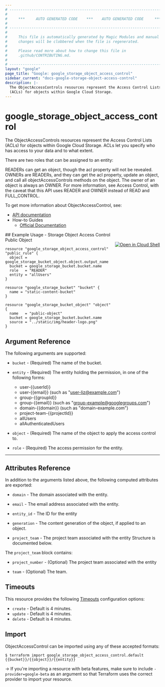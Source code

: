 ```yaml
---
# ----------------------------------------------------------------------------
#
#     ***     AUTO GENERATED CODE    ***    AUTO GENERATED CODE     ***
#
# ----------------------------------------------------------------------------
#
#     This file is automatically generated by Magic Modules and manual
#     changes will be clobbered when the file is regenerated.
#
#     Please read more about how to change this file in
#     .github/CONTRIBUTING.md.
#
# ----------------------------------------------------------------------------
layout: "google"
page_title: "Google: google_storage_object_access_control"
sidebar_current: "docs-google-storage-object-access-control"
description: |-
  The ObjectAccessControls resources represent the Access Control Lists
  (ACLs) for objects within Google Cloud Storage.
---
```


# google\_storage\_object\_access\_control

The ObjectAccessControls resources represent the Access Control Lists
(ACLs) for objects within Google Cloud Storage. ACLs let you specify
who has access to your data and to what extent.

There are two roles that can be assigned to an entity:

READERs can get an object, though the acl property will not be revealed.
OWNERs are READERs, and they can get the acl property, update an object,
and call all objectAccessControls methods on the object. The owner of an
object is always an OWNER.
For more information, see Access Control, with the caveat that this API
uses READER and OWNER instead of READ and FULL_CONTROL.


To get more information about ObjectAccessControl, see:

* [API documentation](https://cloud.google.com/storage/docs/json_api/v1/objectAccessControls)
* How-to Guides
    * [Official Documentation](https://cloud.google.com/storage/docs/access-control/create-manage-lists)

<div class = "oics-button" style="float: right; margin: 0 0 -15px">
  <a href="https://console.cloud.google.com/cloudshell/open?cloudshell_git_repo=https%3A%2F%2Fgithub.com%2Fterraform-google-modules%2Fdocs-examples.git&cloudshell_working_dir=storage_object_access_control_public_object&cloudshell_image=gcr.io%2Fgraphite-cloud-shell-images%2Fterraform%3Alatest&open_in_editor=main.tf&cloudshell_print=.%2Fmotd&cloudshell_tutorial=.%2Ftutorial.md" target="_blank">
    <img alt="Open in Cloud Shell" src="//gstatic.com/cloudssh/images/open-btn.svg" style="max-height: 44px; margin: 32px auto; max-width: 100%;">
  </a>
</div>
## Example Usage - Storage Object Access Control Public Object


```hcl
resource "google_storage_object_access_control" "public_rule" {
  object = google_storage_bucket_object.object.output_name
  bucket = google_storage_bucket.bucket.name
  role   = "READER"
  entity = "allUsers"
}

resource "google_storage_bucket" "bucket" {
  name = "static-content-bucket"
}

resource "google_storage_bucket_object" "object" {
  name   = "public-object"
  bucket = google_storage_bucket.bucket.name
  source = "../static/img/header-logo.png"
}
```

## Argument Reference

The following arguments are supported:


* `bucket` -
  (Required)
  The name of the bucket.

* `entity` -
  (Required)
  The entity holding the permission, in one of the following forms:
    * user-{{userId}}
    * user-{{email}} (such as "user-liz@example.com")
    * group-{{groupId}}
    * group-{{email}} (such as "group-example@googlegroups.com")
    * domain-{{domain}} (such as "domain-example.com")
    * project-team-{{projectId}}
    * allUsers
    * allAuthenticatedUsers

* `object` -
  (Required)
  The name of the object to apply the access control to.

* `role` -
  (Required)
  The access permission for the entity.


- - -



## Attributes Reference

In addition to the arguments listed above, the following computed attributes are exported:


* `domain` -
  The domain associated with the entity.

* `email` -
  The email address associated with the entity.

* `entity_id` -
  The ID for the entity

* `generation` -
  The content generation of the object, if applied to an object.

* `project_team` -
  The project team associated with the entity  Structure is documented below.


The `project_team` block contains:

* `project_number` -
  (Optional)
  The project team associated with the entity

* `team` -
  (Optional)
  The team.

## Timeouts

This resource provides the following
[Timeouts](/docs/configuration/resources.html#timeouts) configuration options:

- `create` - Default is 4 minutes.
- `update` - Default is 4 minutes.
- `delete` - Default is 4 minutes.

## Import

ObjectAccessControl can be imported using any of these accepted formats:

```
$ terraform import google_storage_object_access_control.default {{bucket}}/{{object}}/{{entity}}
```

-> If you're importing a resource with beta features, make sure to include `-provider=google-beta`
as an argument so that Terraform uses the correct provider to import your resource.
